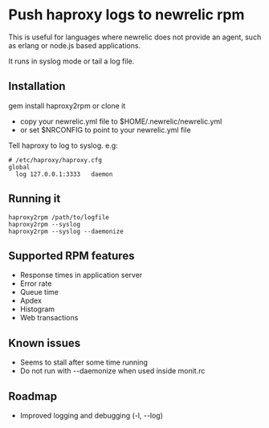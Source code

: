 # Push haproxy logs to newrelic rpm
This is useful for languages where newrelic does not provide an agent,
such as erlang or node.js based applications.

It runs in syslog mode or tail a log file.

## Installation

gem install haproxy2rpm or clone it

* copy your newrelic.yml file to $HOME/.newrelic/newrelic.yml
* or set $NRCONFIG to point to your newrelic.yml file

Tell haproxy to log to syslog. e.g:

    # /etc/haproxy/haproxy.cfg
    global
      log 127.0.0.1:3333   daemon

## Running it
    haproxy2rpm /path/to/logfile 
    haproxy2rpm --syslog
    haproxy2rpm --syslog --daemonize

## Supported RPM features

* Response times in application server
* Error rate
* Queue time
* Apdex
* Histogram
* Web transactions

## Known issues

* Seems to stall after some time running
* Do not run with --daemonize when used inside monit.rc

## Roadmap

* Improved logging and debugging (-l, --log)
